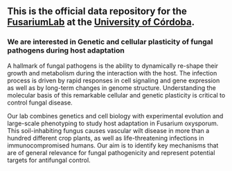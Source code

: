 ## This is the official data repository for the [FusariumLab](https://www.uco.es/FusariumLab/) at the [University of Córdoba](https://www.uco.es). 
### We are interested in Genetic and cellular plasticity of fungal pathogens during host adaptation

A hallmark of fungal pathogens is the ability to dynamically re-shape their growth and metabolism during the interaction with the host. The infection process is driven by rapid responses in cell signaling and gene expression as well as by long-term changes in genome structure. Understanding the molecular basis of this remarkable cellular and genetic plasticity is critical to control fungal disease.

Our lab combines genetics and cell biology with experimental evolution and large-scale phenotyping to study host adaptation in Fusarium oxysporum. This soil-inhabiting fungus causes vascular wilt disease in more than a hundred different crop plants, as well as life-threatening infections in immunocompromised humans. Our aim is to identify key mechanisms that are of general relevance for fungal pathogenicity and represent potential targets for antifungal control.
<!---
FusariumLab/FusariumLab is a ✨ special ✨ repository because its `README.md` (this file) appears on your GitHub profile.
You can click the Preview link to take a look at your changes.
--->
